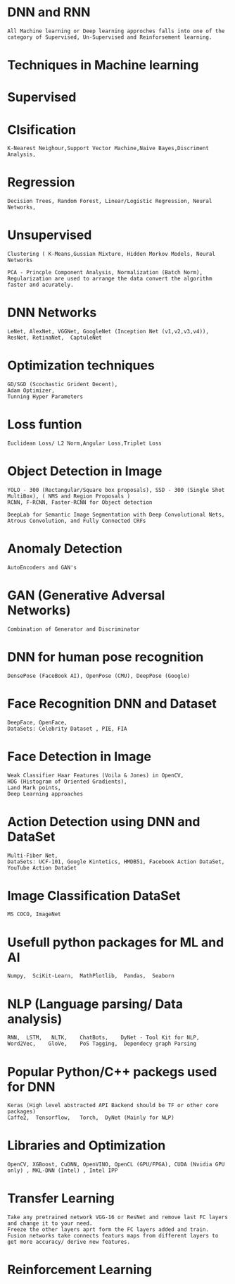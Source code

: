 # DNN and RNN  
    All Machine learning or Deep learning approches falls into one of the category of Supervised, Un-Supervised and Reinforsement learning. 

# Techniques in Machine learning
 # Supervised
   # Clsification
    K-Nearest Neighour,Support Vector Machine,Naive Bayes,Discriment Analysis,
   # Regression
    Decision Trees, Random Forest, Linear/Logistic Regression, Neural Networks,
 # Unsupervised 
    Clustering ( K-Means,Gussian Mixture, Hidden Morkov Models, Neural Networks
   
    PCA - Princple Component Analysis, Normalization (Batch Norm), Regularization are used to arrange the data convert the algorithm faster and acurately.

# DNN Networks 
    LeNet, AlexNet, VGGNet, GoogleNet (Inception Net (v1,v2,v3,v4)), ResNet, RetinaNet,  CaptuleNet

# Optimization techniques
    GD/SGD (Scochastic Grident Decent),
    Adam Optimizer,
    Tunning Hyper Parameters

# Loss funtion
    Euclidean Loss/ L2 Norm,Angular Loss,Triplet Loss

# Object Detection in Image
    YOLO - 300 (Rectangular/Square box proposals), SSD - 300 (Single Shot MultiBox), ( NMS and Region Proposals )
    RCNN, F-RCNN, Faster-RCNN for Object detection
   
    DeepLab for Semantic Image Segmentation with Deep Convolutional Nets, Atrous Convolution, and Fully Connected CRFs

# Anomaly Detection
    AutoEncoders and GAN's

# GAN (Generative Adversal Networks)
    Combination of Generator and Discriminator

# DNN for human pose recognition
    DensePose (FaceBook AI), OpenPose (CMU), DeepPose (Google)

# Face Recognition DNN and Dataset
    DeepFace, OpenFace,
    DataSets: Celebrity Dataset , PIE, FIA

# Face Detection in Image
    Weak Classifier Haar Features (Voila & Jones) in OpenCV,
    HOG (Histogram of Oriented Gradients),
    Land Mark points,
    Deep Learning approaches 

# Action Detection using DNN and DataSet
    Multi-Fiber Net,
    DataSets: UCF-101, Google Kintetics, HMDB51, Facebook Action DataSet, YouTube Action DataSet
    
# Image Classification DataSet
    MS COCO, ImageNet
     
# Usefull python packages for ML and AI
    Numpy,  SciKit-Learn,  MathPlotlib,  Pandas,  Seaborn
    
# NLP (Language parsing/ Data analysis)
    RNN,  LSTM,   NLTK,    ChatBots,    DyNet - Tool Kit for NLP,    Word2Vec,    GloVe,    PoS Tagging,  Dependecy graph Parsing
    
# Popular Python/C++ packegs used for DNN
    Keras (High level abstracted API Backend should be TF or other core packages)
    Caffe2,  Tensorflow,   Torch,  DyNet (Mainly for NLP)
    
# Libraries and Optimization
    OpenCV, XGBoost, CuDNN, OpenVINO, OpenCL (GPU/FPGA), CUDA (Nvidia GPU only) , MKL-DNN (Intel) , Intel IPP
    
# Transfer Learning
    Take any pretrained network VGG-16 or ResNet and remove last FC layers and change it to your need. 
    Freeze the other layers aprt form the FC layers added and train.
    Fusion networks take connects featurs maps from different layers to get more accuracy/ derive new features. 

# Reinforcement Learning
    






